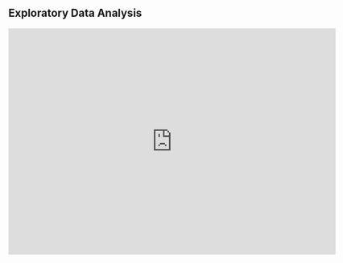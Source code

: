 

## **Exploratory Data Analysis**
<iframe seamless frameborder="0" src="https://public.tableau.com/views/US-Covid-Mobility/CovidStatsbyState?:language=en-GB&:display_count=y&publish=yes&:origin=viz_share_link?:embed=yes&:display_count=no&:showVizHome=no" width = '650' height = '450' scrolling='yes' ></iframe>    

